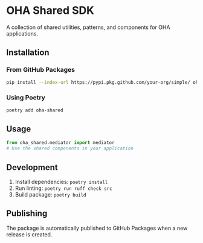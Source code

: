 # OHA Shared SDK

A collection of shared utilities, patterns, and components for OHA applications.

## Installation

### From GitHub Packages

```bash
pip install --index-url https://pypi.pkg.github.com/your-org/simple/ oha-shared
```

### Using Poetry

```bash
poetry add oha-shared
```

## Usage

```python
from oha_shared.mediator import mediator
# Use the shared components in your application
```

## Development

1. Install dependencies: `poetry install`
2. Run linting: `poetry run ruff check src`
3. Build package: `poetry build`

## Publishing

The package is automatically published to GitHub Packages when a new release is created.
